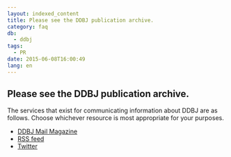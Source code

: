 ```yaml
---
layout: indexed_content
title: Please see the DDBJ publication archive.
category: faq
db:
  - ddbj
tags: 
  - PR
date: 2015-06-08T16:00:49
lang: en
---
```


## Please see the DDBJ publication archive.

The services that exist for communicating information about DDBJ are as follows. Choose whichever resource is most appropriate for your purposes.<br>
<ul>
  <li><a href="/subscribe-e.html">DDBJ Mail Magazine</a></li>
  <li><a href="/announcements-e.html">RSS feed</a></li>
  <li><a href="https://twitter.com/DDBJ_topics">Twitter</a></li>
</ul>